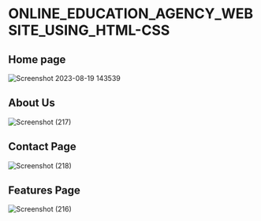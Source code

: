 # ONLINE_EDUCATION_AGENCY_WEBSITE_USING_HTML-CSS
## Home page
![Screenshot 2023-08-19 143539](https://github.com/POORNIMA-MC/ONLINE_EDUCATION_AGENCY_WEBSITE_USING_HTML-CSS/assets/94465883/8804e6c6-87fc-435d-a50c-c020a5998519)
## About Us
![Screenshot (217)](https://github.com/POORNIMA-MC/ONLINE_EDUCATION_AGENCY_WEBSITE_USING_HTML-CSS/assets/94465883/282a416b-c973-4de8-bd3b-f3588e9aadd1)

## Contact Page
![Screenshot (218)](https://github.com/POORNIMA-MC/ONLINE_EDUCATION_AGENCY_WEBSITE_USING_HTML-CSS/assets/94465883/62aedf8d-c697-4532-8ba6-b90bca6f2b4f)

## Features Page
![Screenshot (216)](https://github.com/POORNIMA-MC/ONLINE_EDUCATION_AGENCY_WEBSITE_USING_HTML-CSS/assets/94465883/81bb8999-4bee-4255-913a-7937e7875a22)
